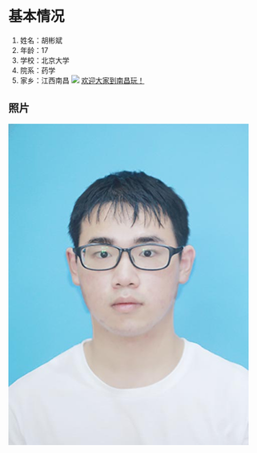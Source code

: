 <html lang="zh-cn">
  <head>
    <meta charset="utf-8">    
    <body>
      <h1>基本情况</h1>
      <ol>
        <li>姓名：胡彬斌</li>
        <li>年龄：17</li>
        <li>学校：北京大学</li>
        <li>院系：药学</li>
        <li>家乡：江西南昌
        <img src="https://p3.ssl.qhimg.com/dm/180_90_/t0165f83ba3164d3e2a.jpg">
          <a href="http://wgxj.nc.gov.cn/">欢迎大家到南昌玩！</a></li>
      </ol>
      <h2>照片</h2>
        <img src="微信图片_20211008123025.jpg">
      
      
